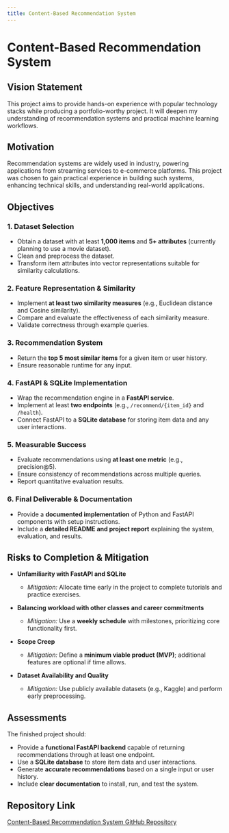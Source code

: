 ```yaml
---
title: Content-Based Recommendation System
---
```


# Content-Based Recommendation System

## Vision Statement
This project aims to provide hands-on experience with popular technology stacks while producing a portfolio-worthy project. It will deepen my understanding of recommendation systems and practical machine learning workflows.

## Motivation
Recommendation systems are widely used in industry, powering applications from streaming services to e-commerce platforms. This project was chosen to gain practical experience in building such systems, enhancing technical skills, and understanding real-world applications.

## Objectives

### 1. Dataset Selection
- Obtain a dataset with at least **1,000 items** and **5+ attributes** (currently planning to use a movie dataset).  
- Clean and preprocess the dataset.  
- Transform item attributes into vector representations suitable for similarity calculations.

### 2. Feature Representation & Similarity
- Implement **at least two similarity measures** (e.g., Euclidean distance and Cosine similarity).  
- Compare and evaluate the effectiveness of each similarity measure.  
- Validate correctness through example queries.

### 3. Recommendation System
- Return the **top 5 most similar items** for a given item or user history.  
- Ensure reasonable runtime for any input.

### 4. FastAPI & SQLite Implementation
- Wrap the recommendation engine in a **FastAPI service**.  
- Implement at least **two endpoints** (e.g., `/recommend/{item_id}` and `/health`).  
- Connect FastAPI to a **SQLite database** for storing item data and any user interactions.

### 5. Measurable Success
- Evaluate recommendations using **at least one metric** (e.g., precision@5).  
- Ensure consistency of recommendations across multiple queries.  
- Report quantitative evaluation results.

### 6. Final Deliverable & Documentation
- Provide a **documented implementation** of Python and FastAPI components with setup instructions.  
- Include a **detailed README and project report** explaining the system, evaluation, and results.

## Risks to Completion & Mitigation

- **Unfamiliarity with FastAPI and SQLite**  
  - *Mitigation:* Allocate time early in the project to complete tutorials and practice exercises.

- **Balancing workload with other classes and career commitments**  
  - *Mitigation:* Use a **weekly schedule** with milestones, prioritizing core functionality first.

- **Scope Creep**  
  - *Mitigation:* Define a **minimum viable product (MVP)**; additional features are optional if time allows.

- **Dataset Availability and Quality**  
  - *Mitigation:* Use publicly available datasets (e.g., Kaggle) and perform early preprocessing.

## Assessments
The finished project should:  
- Provide a **functional FastAPI backend** capable of returning recommendations through at least one endpoint.  
- Use a **SQLite database** to store item data and user interactions.  
- Generate **accurate recommendations** based on a single input or user history.  
- Include **clear documentation** to install, run, and test the system.

## Repository Link
[Content-Based Recommendation System GitHub Repository](https://github.com/swish0621/Content-Based-Recommendation-System-.git)

